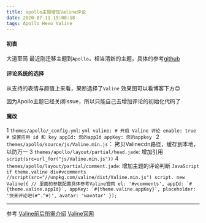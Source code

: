 ```yaml
---
title: apollo主题增加Valine评论
date: 2020-07-11 19:08:18
tags: Apollo Hexo Valine 
---
```


#### 初衷
大道至简
最近刚迁移主题到`Apollo`，相当清新的主题，具体的参考[github](https://github.com/pinggod/hexo-theme-apollo)

#### 评论系统的选择
从支持的表情与颜值上来看，果断选择了`Valine`
效果图可以看博客下方😊

<div class="tip">
    因为Apollo主题已经关闭issue，所以只能自己去增加评论的初始化代码了
</div> 

#### 魔改
1 `themes/apollo/_config.yml`: 
    ```yml
        valine:
            # 开启 Valine 评论
            enable: true
            # 设置应用 id 和 key
            appId: 您的appId
            appKey: 您的appkey
    ```
2 `themes/apollo/source/js/Valine.min.js`： 拷贝Valinecdn路径，缓存到本地，以防万一
3 `themes/apollo/layout/partial/head.jade`: 增加引用`script(src=url_for("js/Valine.min.js"))`
4 `themes/apollo/layout/partial/comment.jade`: 增加主题的评论判断
     ```JavaScript
        if theme.valine
            div#vcomments
            //script(src="//unpkg.com/valine/dist/Valine.min.js")
            script.
                new Valine({ // 里面的参数配置具体参考Valine官网
                    el: '#vcomments',
                    appId: `#{theme.valine.appId}`,
                    appKey: `#{theme.valine.appKey}`,
                    placeholder: '快来评论吧(#^.^#)',
                    avatar: 'wavatar'
                });
      ```
     
---

参考
[Valine前后所需介绍](https://www.playpi.org/2019032001.html)
[Valine官网](https://valine.js.org/)
